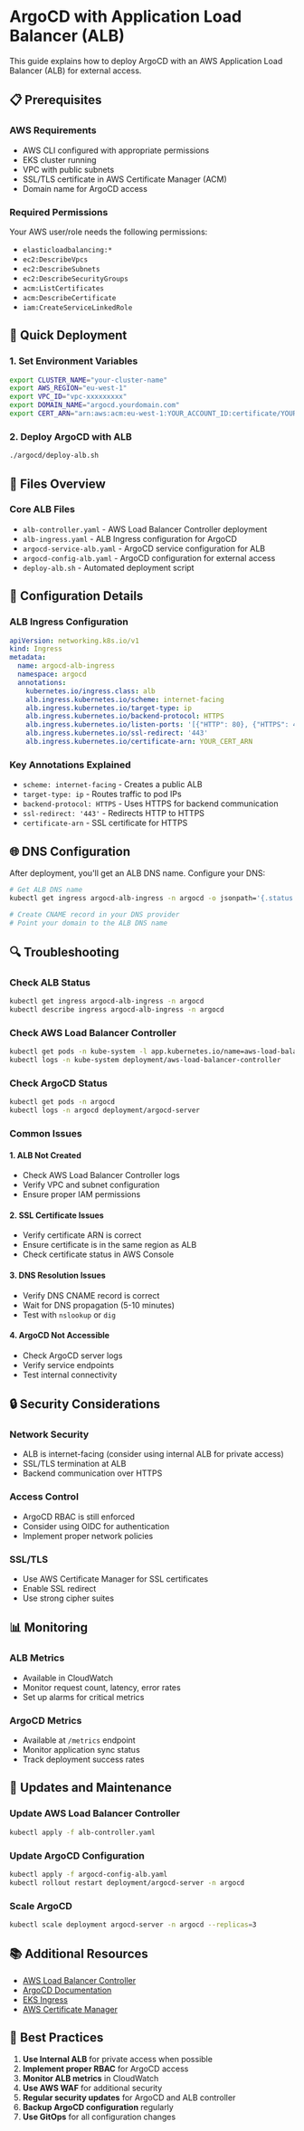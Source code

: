 # ArgoCD with Application Load Balancer (ALB)

This guide explains how to deploy ArgoCD with an AWS Application Load Balancer (ALB) for external access.

## 📋 Prerequisites

### AWS Requirements
- AWS CLI configured with appropriate permissions
- EKS cluster running
- VPC with public subnets
- SSL/TLS certificate in AWS Certificate Manager (ACM)
- Domain name for ArgoCD access

### Required Permissions
Your AWS user/role needs the following permissions:
- `elasticloadbalancing:*`
- `ec2:DescribeVpcs`
- `ec2:DescribeSubnets`
- `ec2:DescribeSecurityGroups`
- `acm:ListCertificates`
- `acm:DescribeCertificate`
- `iam:CreateServiceLinkedRole`

## 🚀 Quick Deployment

### 1. Set Environment Variables

```bash
export CLUSTER_NAME="your-cluster-name"
export AWS_REGION="eu-west-1"
export VPC_ID="vpc-xxxxxxxxx"
export DOMAIN_NAME="argocd.yourdomain.com"
export CERT_ARN="arn:aws:acm:eu-west-1:YOUR_ACCOUNT_ID:certificate/YOUR_CERT_ID"
```

### 2. Deploy ArgoCD with ALB

```bash
./argocd/deploy-alb.sh
```

## 📁 Files Overview

### Core ALB Files
- `alb-controller.yaml` - AWS Load Balancer Controller deployment
- `alb-ingress.yaml` - ALB Ingress configuration for ArgoCD
- `argocd-service-alb.yaml` - ArgoCD service configuration for ALB
- `argocd-config-alb.yaml` - ArgoCD configuration for external access
- `deploy-alb.sh` - Automated deployment script

## 🔧 Configuration Details

### ALB Ingress Configuration

```yaml
apiVersion: networking.k8s.io/v1
kind: Ingress
metadata:
  name: argocd-alb-ingress
  namespace: argocd
  annotations:
    kubernetes.io/ingress.class: alb
    alb.ingress.kubernetes.io/scheme: internet-facing
    alb.ingress.kubernetes.io/target-type: ip
    alb.ingress.kubernetes.io/backend-protocol: HTTPS
    alb.ingress.kubernetes.io/listen-ports: '[{"HTTP": 80}, {"HTTPS": 443}]'
    alb.ingress.kubernetes.io/ssl-redirect: '443'
    alb.ingress.kubernetes.io/certificate-arn: YOUR_CERT_ARN
```

### Key Annotations Explained

- `scheme: internet-facing` - Creates a public ALB
- `target-type: ip` - Routes traffic to pod IPs
- `backend-protocol: HTTPS` - Uses HTTPS for backend communication
- `ssl-redirect: '443'` - Redirects HTTP to HTTPS
- `certificate-arn` - SSL certificate for HTTPS

## 🌐 DNS Configuration

After deployment, you'll get an ALB DNS name. Configure your DNS:

```bash
# Get ALB DNS name
kubectl get ingress argocd-alb-ingress -n argocd -o jsonpath='{.status.loadBalancer.ingress[0].hostname}'

# Create CNAME record in your DNS provider
# Point your domain to the ALB DNS name
```

## 🔍 Troubleshooting

### Check ALB Status
```bash
kubectl get ingress argocd-alb-ingress -n argocd
kubectl describe ingress argocd-alb-ingress -n argocd
```

### Check AWS Load Balancer Controller
```bash
kubectl get pods -n kube-system -l app.kubernetes.io/name=aws-load-balancer-controller
kubectl logs -n kube-system deployment/aws-load-balancer-controller
```

### Check ArgoCD Status
```bash
kubectl get pods -n argocd
kubectl logs -n argocd deployment/argocd-server
```

### Common Issues

#### 1. ALB Not Created
- Check AWS Load Balancer Controller logs
- Verify VPC and subnet configuration
- Ensure proper IAM permissions

#### 2. SSL Certificate Issues
- Verify certificate ARN is correct
- Ensure certificate is in the same region as ALB
- Check certificate status in AWS Console

#### 3. DNS Resolution Issues
- Verify DNS CNAME record is correct
- Wait for DNS propagation (5-10 minutes)
- Test with `nslookup` or `dig`

#### 4. ArgoCD Not Accessible
- Check ArgoCD server logs
- Verify service endpoints
- Test internal connectivity

## 🔒 Security Considerations

### Network Security
- ALB is internet-facing (consider using internal ALB for private access)
- SSL/TLS termination at ALB
- Backend communication over HTTPS

### Access Control
- ArgoCD RBAC is still enforced
- Consider using OIDC for authentication
- Implement proper network policies

### SSL/TLS
- Use AWS Certificate Manager for SSL certificates
- Enable SSL redirect
- Use strong cipher suites

## 📊 Monitoring

### ALB Metrics
- Available in CloudWatch
- Monitor request count, latency, error rates
- Set up alarms for critical metrics

### ArgoCD Metrics
- Available at `/metrics` endpoint
- Monitor application sync status
- Track deployment success rates

## 🔄 Updates and Maintenance

### Update AWS Load Balancer Controller
```bash
kubectl apply -f alb-controller.yaml
```

### Update ArgoCD Configuration
```bash
kubectl apply -f argocd-config-alb.yaml
kubectl rollout restart deployment/argocd-server -n argocd
```

### Scale ArgoCD
```bash
kubectl scale deployment argocd-server -n argocd --replicas=3
```

## 📚 Additional Resources

- [AWS Load Balancer Controller](https://kubernetes-sigs.github.io/aws-load-balancer-controller/)
- [ArgoCD Documentation](https://argo-cd.readthedocs.io/)
- [EKS Ingress](https://docs.aws.amazon.com/eks/latest/userguide/alb-ingress.html)
- [AWS Certificate Manager](https://docs.aws.amazon.com/acm/)

## 🎯 Best Practices

1. **Use Internal ALB** for private access when possible
2. **Implement proper RBAC** for ArgoCD access
3. **Monitor ALB metrics** in CloudWatch
4. **Use AWS WAF** for additional security
5. **Regular security updates** for ArgoCD and ALB controller
6. **Backup ArgoCD configuration** regularly
7. **Use GitOps** for all configuration changes
